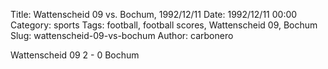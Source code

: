 Title: Wattenscheid 09 vs. Bochum, 1992/12/11
Date: 1992/12/11 00:00
Category: sports
Tags: football, football scores, Wattenscheid 09, Bochum
Slug: wattenscheid-09-vs-bochum
Author: carbonero


Wattenscheid 09 2 - 0 Bochum

